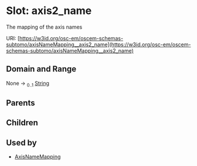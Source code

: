 
# Slot: axis2_name

The mapping of the axis names

URI: [https://w3id.org/osc-em/oscem-schemas-subtomo/axisNameMapping__axis2_name](https://w3id.org/osc-em/oscem-schemas-subtomo/axisNameMapping__axis2_name)


## Domain and Range

None &#8594;  <sub>0..1</sub> [String](types/String.md)

## Parents


## Children


## Used by

 * [AxisNameMapping](AxisNameMapping.md)
